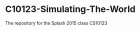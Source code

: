 C10123-Simulating-The-World
===========================

The repository for the Splash 2015 class CS10123
